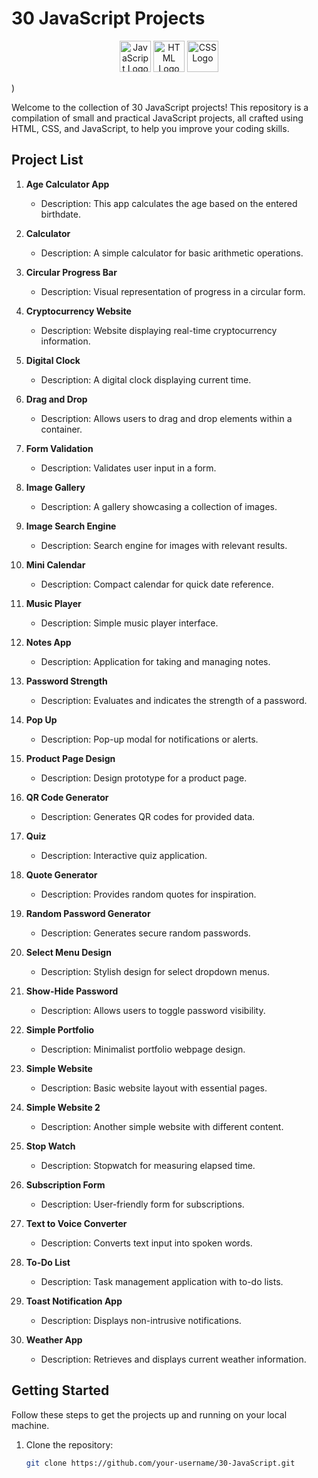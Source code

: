 # 30 JavaScript Projects

<p align="center">
  <img src="https://upload.wikimedia.org/wikipedia/commons/6/6a/JavaScript-logo.png" alt="JavaScript Logo" width="50" />
  <img src="https://upload.wikimedia.org/wikipedia/commons/6/61/HTML5_logo_and_wordmark.svg" alt="HTML Logo" width="50" />
  <img src="https://upload.wikimedia.org/wikipedia/commons/d/d5/CSS3_logo_and_wordmark.svg" alt="CSS Logo" width="50" />
</p>)

Welcome to the collection of 30 JavaScript projects! This repository is a compilation of small and practical JavaScript projects, all crafted using HTML, CSS, and JavaScript, to help you improve your coding skills.

## Project List

1. **Age Calculator App**
   - Description: This app calculates the age based on the entered birthdate.

2. **Calculator**
   - Description: A simple calculator for basic arithmetic operations.

3. **Circular Progress Bar**
   - Description: Visual representation of progress in a circular form.

4. **Cryptocurrency Website**
   - Description: Website displaying real-time cryptocurrency information.

5. **Digital Clock**
   - Description: A digital clock displaying current time.

6. **Drag and Drop**
   - Description: Allows users to drag and drop elements within a container.

7. **Form Validation**
   - Description: Validates user input in a form.

8. **Image Gallery**
   - Description: A gallery showcasing a collection of images.

9. **Image Search Engine**
   - Description: Search engine for images with relevant results.

10. **Mini Calendar**
    - Description: Compact calendar for quick date reference.

11. **Music Player**
    - Description: Simple music player interface.

12. **Notes App**
    - Description: Application for taking and managing notes.

13. **Password Strength**
    - Description: Evaluates and indicates the strength of a password.

14. **Pop Up**
    - Description: Pop-up modal for notifications or alerts.

15. **Product Page Design**
    - Description: Design prototype for a product page.

16. **QR Code Generator**
    - Description: Generates QR codes for provided data.

17. **Quiz**
    - Description: Interactive quiz application.

18. **Quote Generator**
    - Description: Provides random quotes for inspiration.

19. **Random Password Generator**
    - Description: Generates secure random passwords.

20. **Select Menu Design**
    - Description: Stylish design for select dropdown menus.

21. **Show-Hide Password**
    - Description: Allows users to toggle password visibility.

22. **Simple Portfolio**
    - Description: Minimalist portfolio webpage design.

23. **Simple Website**
    - Description: Basic website layout with essential pages.

24. **Simple Website 2**
    - Description: Another simple website with different content.

25. **Stop Watch**
    - Description: Stopwatch for measuring elapsed time.

26. **Subscription Form**
    - Description: User-friendly form for subscriptions.

27. **Text to Voice Converter**
    - Description: Converts text input into spoken words.

28. **To-Do List**
    - Description: Task management application with to-do lists.

29. **Toast Notification App**
    - Description: Displays non-intrusive notifications.

30. **Weather App**
    - Description: Retrieves and displays current weather information.

## Getting Started

Follow these steps to get the projects up and running on your local machine.

1. Clone the repository:
   ```bash
   git clone https://github.com/your-username/30-JavaScript.git
